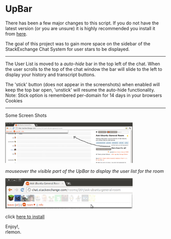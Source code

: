 <h1>UpBar</h1>
<p>There has been a few major changes to this script. If you do not have the latest version (or you are unsure) it is highly recommended you install it from <a href="https://github.com/rlemon/UserScripts/raw/master/Upbar/bar.user.js">here</a>.
</p>
<p>The goal of this project was to gain more space on the sidebar of the StackExchange Chat System for user stars to be displayed.</p>
<hr>
<p>The User List is moved to a <em>auto-hide</em> bar in the top left of the chat. When the user scrolls to the top of the chat window the bar will slide to the left to display your history and transcript buttons. </p>
<p>The 'stick' button (does not appear in the screenshots) when enabled will keep the top bar open, 'unstick' will resume the auto-hide functionality. Note: Stick option is remembered per-domain for 14 days in your browsers Cookies</p>
<hr>
Some Screen Shots
<p><a href="https://github.com/rlemon/UserScripts/raw/master/Upbar/docs/UpBar_rlemonMod.png" title="open image in new window" target="_blank"><img height="127" width="400" title="See the new bar, and all the space left over" src="https://github.com/rlemon/UserScripts/raw/master/Upbar/docs/UpBar_rlemonMod.png" alt="screenie one" /></a></p>
<p><em>mouseover the visible part of the UpBar to display the user list for the room</em></p>
<p><a href="https://github.com/rlemon/UserScripts/raw/master/Upbar/docs/UpBar_rlemonMod_hover.png" title="open image in new window" target="_blank"><img height="95" width="400" title="Mouseover effects are awesome!" src="https://github.com/rlemon/UserScripts/raw/master/Upbar/docs/UpBar_rlemonMod_hover.png" alt="screenie one" /></a></p>
<p>click <a href="https://github.com/rlemon/UserScripts/raw/master/Upbar/bar.user.js">here to install</a></p>
<p>Enjoy!,<br />rlemon.</p>
